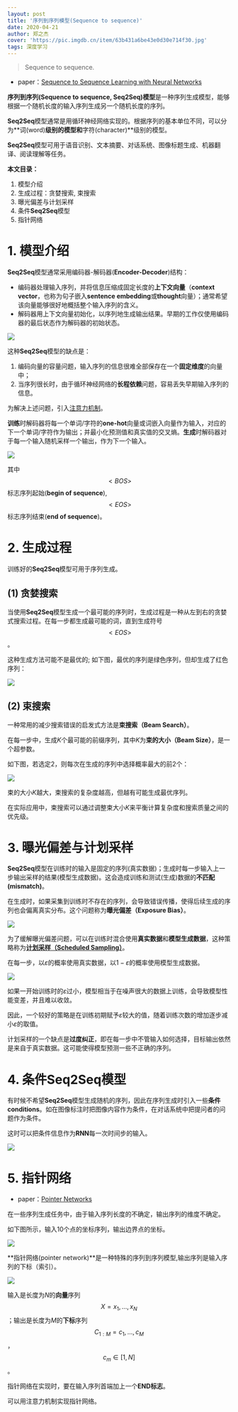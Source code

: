 ```yaml
---
layout: post
title: '序列到序列模型(Sequence to sequence)'
date: 2020-04-21
author: 郑之杰
cover: 'https://pic.imgdb.cn/item/63b431a6be43e0d30e714f30.jpg'
tags: 深度学习
---
```


> Sequence to sequence.

- paper：[Sequence to Sequence Learning with Neural Networks](https://arxiv.org/abs/1409.3215)

**序列到序列(Sequence to sequence, Seq2Seq)模型**是一种序列生成模型，能够根据一个随机长度的输入序列生成另一个随机长度的序列。

**Seq2Seq**模型通常是用循环神经网络实现的。根据序列的基本单位不同，可以分为**词(word)**级别的模型和**字符(character)**级别的模型。

**Seq2Seq**模型可用于语音识别、文本摘要、对话系统、图像标题生成、机器翻译、阅读理解等任务。

**本文目录：**
1. 模型介绍
2. 生成过程：贪婪搜索, 束搜索
3. 曝光偏差与计划采样
4. 条件**Seq2Seq**模型
5. 指针网络


# 1. 模型介绍

**Seq2Seq**模型通常采用编码器-解码器(**Encoder-Decoder**)结构：
- 编码器处理输入序列，并将信息压缩成固定长度的**上下文向量**（**context vector**，也称为句子嵌入**sentence embedding**或**thought**向量）；通常希望该向量能够很好地概括整个输入序列的含义。
- 解码器用上下文向量初始化，以序列地生成输出结果。早期的工作仅使用编码器的最后状态作为解码器的初始状态。

![](https://pic.imgdb.cn/item/63b431e6be43e0d30e71b68d.jpg)

这种**Seq2Seq**模型的缺点是：
1. 编码向量的容量问题，输入序列的信息很难全部保存在一个**固定维度**的向量中；
2. 当序列很长时，由于循环神经网络的**长程依赖**问题，容易丢失早期输入序列的信息。

为解决上述问题，引入[注意力机制](https://0809zheng.github.io/2020/04/22/attention.html)。

**训练**时解码器将每一个单词/字符的**one-hot**向量或词嵌入向量作为输入，对应的下一个单词/字符作为输出；并最小化预测值和真实值的交叉熵。**生成**时解码器对于每一个输入随机采样一个输出，作为下一个输入。

![](https://pic.imgdb.cn/item/63b4345bbe43e0d30e76602c.jpg)

其中$$<BOS>$$标志序列起始(**begin of sequence**),$$<EOS>$$标志序列结束(**end of sequence**)。


# 2. 生成过程
训练好的**Seq2Seq**模型可用于序列生成。

## (1) 贪婪搜索

当使用**Seq2Seq**模型生成一个最可能的序列时，生成过程是一种从左到右的贪婪式搜索过程。在每一步都生成最可能的词，直到生成符号$$<EOS>$$。

这种生成方法可能不是最优的; 如下图，最优的序列是绿色序列，但却生成了红色序列：

![](https://pic.downk.cc/item/5e9e997ac2a9a83be55b8d72.jpg)

## (2) 束搜索

一种常用的减少搜索错误的启发式方法是**束搜索（Beam Search）**。

在每一步中，生成$K$个最可能的前缀序列，其中$K$为**束的大小（Beam Size）**，是一个超参数。

如下图，若选定$2$，则每次在生成的序列中选择概率最大的前$2$个：

![](https://pic.downk.cc/item/5e9e9a10c2a9a83be55c3610.jpg)

束的大小$K$越大，束搜索的复杂度越高，但越有可能生成最优序列。

在实际应用中，束搜索可以通过调整束大小$K$来平衡计算复杂度和搜索质量之间的优先级。

# 3. 曝光偏差与计划采样
**Seq2Seq**模型在训练时的输入是固定的序列(真实数据)；生成时每一步输入上一步输出采样的结果(模型生成数据)。这会造成训练和测试(生成)数据的**不匹配(mismatch)**。

在生成时，如果采集到训练时不存在的序列，会导致错误传播，使得后续生成的序列也会偏离真实分布。这个问题称为**曝光偏差（Exposure Bias）**。

![](https://pic.imgdb.cn/item/63b435c5be43e0d30e79a102.jpg)

为了缓解曝光偏差问题，可以在训练时混合使用**真实数据**和**模型生成数据**，这种策略称为[**计划采样（Scheduled Sampling）**](https://arxiv.org/abs/1506.03099)。

在每一步，以$ε$的概率使用真实数据，以$1-ε$的概率使用模型生成数据。

![](https://pic.downk.cc/item/5e9ed635c2a9a83be594301e.jpg)

如果一开始训练时的$ε$过小，模型相当于在噪声很大的数据上训练，会导致模型性能变差，并且难以收敛。

因此，一个较好的策略是在训练初期赋予$ε$较大的值，随着训练次数的增加逐步减小$ε$的取值。

计划采样的一个缺点是**过度纠正**，即在每一步中不管输入如何选择，目标输出依然是来自于真实数据。这可能使得模型预测一些不正确的序列。

# 4. 条件Seq2Seq模型
有时候不希望**Seq2Seq**模型生成随机的序列，因此在序列生成时引入一些**条件conditions**。如在图像标注时把图像内容作为条件，在对话系统中把提问者的问题作为条件。

这时可以把条件信息作为**RNN**每一次时间步的输入。

![](https://pic.imgdb.cn/item/63b436f1be43e0d30e7bcee1.jpg)


# 5. 指针网络

- paper：[Pointer Networks](https://arxiv.org/abs/1506.03134)

在一些序列生成任务中，由于输入序列长度的不确定，输出序列的维度不确定。

如下图所示，输入10个点的坐标序列，输出边界点的坐标。

![](https://pic.downk.cc/item/5ea1160fc2a9a83be59362d9.jpg)

**指针网络(pointer network)**是一种特殊的序列到序列模型,输出序列是输入序列的下标（索引）。

![](https://pic.downk.cc/item/5ea1136ac2a9a83be591465d.jpg)

输入是长度为$N$的**向量**序列$$X=x_1,...,x_N$$；输出是长度为$M$的**下标**序列$$C_{1:M}=c_1,...,c_M$$，$$c_m \in [1, N]$$。

指针网络在实现时，要在输入序列首端加上一个**END标志**。

可以用注意力机制实现指针网络。
